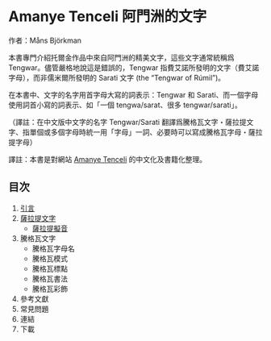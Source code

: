 # Amanye Tenceli 阿門洲的文字

作者：Måns Björkman

本書專門介紹托爾金作品中來自阿門洲的精美文字，這些文字通常統稱爲 Tengwar。儘管嚴格地說這是錯誤的，Tengwar 指費艾諾所發明的文字（費艾諾字母），而非儒米爾所發明的 Sarati 文字 (the “Tengwar of Rúmil”)。

在本書中、文字的名字用首字母大寫的詞表示：Tengwar 和 Sarati、而一個字母使用詞首小寫的詞表示、如「一個 tengwa/sarat、很多 tengwar/sarati」。

（譯註：在中文版中文字的名字 Tengwar/Sarati 翻譯爲騰格瓦文字・薩拉提文字、指單個或多個字母時統一用「字母」一詞、必要時可以寫成騰格瓦字母・薩拉提字母）

譯註：本書是對網站 [Amanye Tenceli](http://at.mansbjorkman.net) 的中文化及書籍化整理。

## 目次

1. [引言](1.引言.md)
2. [薩拉提文字](2.0.薩拉提文字.md)
    - [薩拉提擬音](2.1.薩拉提擬音.md)
3. 騰格瓦文字
    - 騰格瓦字母名
    - 騰格瓦模式
    - 騰格瓦標點
    - 騰格瓦書法
    - 騰格瓦彩飾 
4. 參考文獻
5. 常見問題
6. 連結
7. 下載
